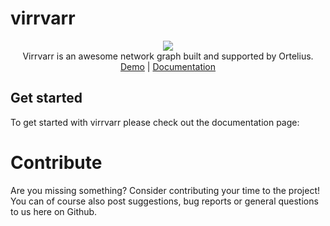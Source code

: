 # virrvarr

<div align="center">
  <img src="https://www.ortelius.com/wp-content/uploads/2020/05/Ortelius-logo-black.png" />
  <br>
  Virrvarr is an awesome network graph built and supported by Ortelius.
  <br>
  <a href="https://www.ortelius.com/">Demo</a> | <a href="https://www.ortelius.com/">Documentation</a>
</div>

## Get started
To get started with virrvarr please check out the documentation page:

# Contribute
Are you missing something? Consider contributing your time to the project! You can of course also post suggestions, bug reports or general questions to us here on Github.
